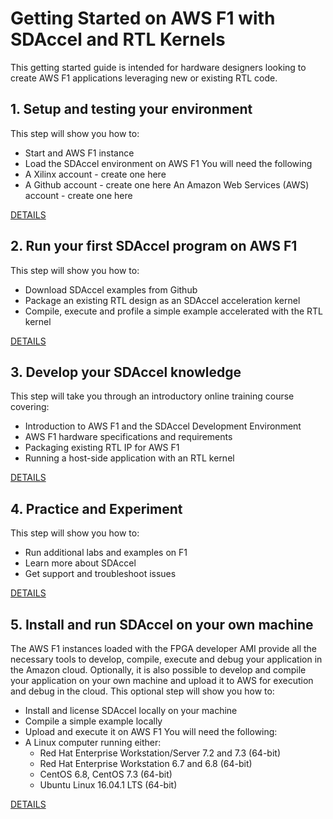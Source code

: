 # Getting Started on AWS F1 with SDAccel and RTL Kernels

This getting started guide is intended for hardware designers looking to create AWS F1 applications leveraging new or existing RTL code.

## 1. Setup and testing your environment
This step will show you how to:
- Start and AWS F1 instance
- Load the SDAccel environment on AWS F1
You will need the following
- A Xilinx account - create one here
- A Github account - create one here
An Amazon Web Services (AWS) account - create one here

[DETAILS](1.%20Setup%20and%20test%20your%20environment.md)

## 2. Run your first SDAccel program on AWS F1
This step will show you how to:
- Download SDAccel examples from Github
- Package an existing RTL design as an SDAccel acceleration kernel
- Compile, execute and profile a simple example accelerated with the RTL kernel

[DETAILS](2.%20Run%20your%20first%20SDAccel%20program%20on%20AWS%20F1.md)

## 3. Develop your SDAccel knowledge 
This step will take you through an introductory online training course covering:
- Introduction to AWS F1 and the SDAccel Development Environment
- AWS F1 hardware specifications and requirements
- Packaging existing RTL IP for AWS F1
- Running a host-side application with an RTL kernel

[DETAILS](3.%20Develop%20your%20SDAccel%20knowledge.md)

## 4. Practice and Experiment
This step will show you how to:
- Run additional labs and examples on F1
- Learn more about SDAccel
- Get support and troubleshoot issues

[DETAILS](4.%20Practice%20and%20Experiment.md)

## 5. Install and run SDAccel on your own machine
The AWS F1 instances loaded with the FPGA developer AMI provide all the necessary tools to develop, compile, execute and debug your application in the Amazon cloud. Optionally, it is also possible to develop and compile your application on your own machine and upload it to AWS for execution and debug in the cloud.
This optional step will show you how to:
- Install and license SDAccel locally on your machine
- Compile a simple example locally
- Upload and execute it on AWS F1
You will need the following:
- A Linux computer running either:
  - Red Hat Enterprise Workstation/Server 7.2 and 7.3 (64-bit)
  - Red Hat Enterprise Workstation 6.7 and 6.8 (64-bit)
  - CentOS 6.8, CentOS 7.3 (64-bit)
  - Ubuntu Linux 16.04.1 LTS (64-bit)

[DETAILS](5.%20Install%20and%20run%20SDAccel%20on%20your%20own%20machine.md)
